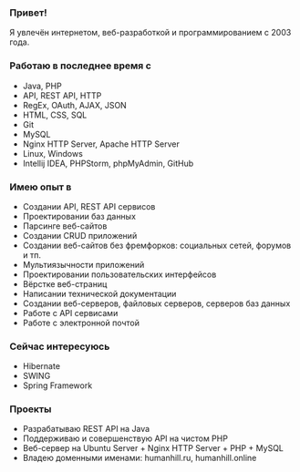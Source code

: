 ### Привет!
Я увлечён интернетом, веб-разработкой и программированием с 2003 года.

### Работаю в последнее время с
* Java, PHP
* API, REST API, HTTP
* RegEx, OAuth, AJAX, JSON
* HTML, CSS, SQL
* Git
* MySQL
* Nginx HTTP Server, Apache HTTP Server
* Linux, Windows
* Intellij IDEA, PHPStorm, phpMyAdmin, GitHub

### Имею опыт в
* Создании API, REST API сервисов
* Проектировании баз данных
* Парсинге веб-сайтов
* Создании CRUD приложений
* Создании веб-сайтов без фремфорков: социальных сетей, форумов и тп.
* Мультиязычности приложений
* Проектировании пользовательских интерфейсов
* Вёрстке веб-страниц
* Написании технической документации
* Создании веб-серверов, файловых серверов, серверов баз данных
* Работе с API сервисами
* Работе с электронной почтой

### Сейчас интересуюсь
* Hibernate
* SWING
* Spring Framework

### Проекты
* Разрабатываю REST API на Java
* Поддерживаю и совершенствую API на чистом PHP
* Веб-сервер на Ubuntu Server + Nginx HTTP Server + PHP + MySQL
* Владею доменными именами: humanhill.ru, humanhill.online
